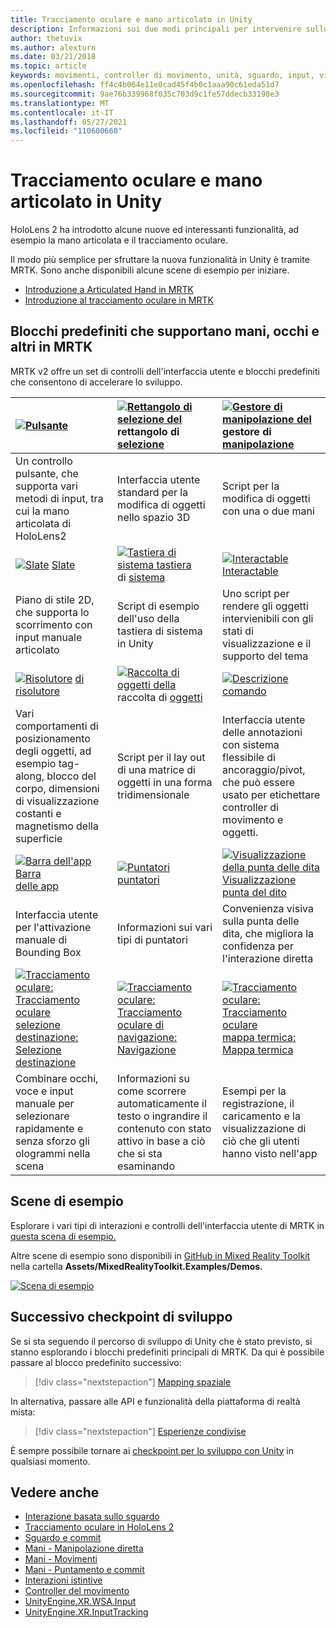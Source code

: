 ```yaml
---
title: Tracciamento oculare e mano articolato in Unity
description: Informazioni sui due modi principali per intervenire sullo sguardo in Unity, i movimenti della mano e i controller di movimento.
author: thetuvix
ms.author: alexturn
ms.date: 03/21/2018
ms.topic: article
keywords: movimenti, controller di movimento, unità, sguardo, input, visore di realtà mista, visore windows mixed reality, visore per realtà virtuale, MRTK, Mixed Reality Toolkit
ms.openlocfilehash: ff4c4b064e11e0cad45f4b0c1aaa90c61eda51d7
ms.sourcegitcommit: 9ae76b339968f035c703d9c1fe57ddecb33198e3
ms.translationtype: MT
ms.contentlocale: it-IT
ms.lasthandoff: 05/27/2021
ms.locfileid: "110600660"
---
```

# <a name="articulated-hand-and-eye-tracking-in-unity"></a>Tracciamento oculare e mano articolato in Unity

HoloLens 2 ha introdotto alcune nuove ed interessanti funzionalità, ad esempio la mano articolata e il tracciamento oculare.

Il modo più semplice per sfruttare la nuova funzionalità in Unity è tramite MRTK. Sono anche disponibili alcune scene di esempio per iniziare.

* [Introduzione a Articulated Hand in MRTK](/windows/mixed-reality/mrtk-unity/features/input/hand-tracking)
* [Introduzione al tracciamento oculare in MRTK](/windows/mixed-reality/mrtk-unity/features/input/eye-tracking/eye-tracking-main)

## <a name="building-blocks-supporting-hands-eyes-and-others-in-mrtk"></a>Blocchi predefiniti che supportano mani, occhi e altri in MRTK

MRTK v2 offre un set di controlli dell'interfaccia utente e blocchi predefiniti che consentono di accelerare lo sviluppo.

|  [ ![ Pulsante](images/MRTK_Button_Main.png)](/windows/mixed-reality/mrtk-unity/features/ux-building-blocks/button) [](/windows/mixed-reality/mrtk-unity/features/ux-building-blocks/button) | [ ![ Rettangolo di selezione del](images/MRTK_BoundingBox_Main.png)](/windows/mixed-reality/mrtk-unity/features/ux-building-blocks/bounding-box) rettangolo di [selezione](/windows/mixed-reality/mrtk-unity/features/ux-building-blocks/bounding-box) | [ ![ Gestore di manipolazione del](images/MRTK_Manipulation_Main.png)](/windows/mixed-reality/mrtk-unity/features/ux-building-blocks/manipulation-handler) gestore di [manipolazione](/windows/mixed-reality/mrtk-unity/features/ux-building-blocks/manipulation-handler) |
|:--- | :--- | :--- |
| Un controllo pulsante, che supporta vari metodi di input, tra cui la mano articolata di HoloLens2 | Interfaccia utente standard per la modifica di oggetti nello spazio 3D | Script per la modifica di oggetti con una o due mani |
|  [ ![ Slate](images/MRTK_Slate_Main.png)](/windows/mixed-reality/mrtk-unity/features/ux-building-blocks/slate) [Slate](/windows/mixed-reality/mrtk-unity/features/ux-building-blocks/slate) | [ ![ Tastiera di sistema tastiera](images/MRTK_SystemKeyboard_Main.png)](/windows/mixed-reality/mrtk-unity/features/ux-building-blocks/system-keyboard) di [sistema](/windows/mixed-reality/mrtk-unity/features/ux-building-blocks/system-keyboard) | [ ![ Interactable](images/InteractableExamples.png)](/windows/mixed-reality/mrtk-unity/features/ux-building-blocks/interactable) [Interactable](/windows/mixed-reality/mrtk-unity/features/ux-building-blocks/interactable) |
| Piano di stile 2D, che supporta lo scorrimento con input manuale articolato | Script di esempio dell'uso della tastiera di sistema in Unity  | Uno script per rendere gli oggetti intervienibili con gli stati di visualizzazione e il supporto del tema |
|  [ ![ Risolutore](images/MRTK_Solver_Main.png)](/windows/mixed-reality/mrtk-unity/features/ux-building-blocks/solvers/solver) [di risolutore](/windows/mixed-reality/mrtk-unity/features/ux-building-blocks/solvers/solver) | [ ![ Raccolta di oggetti della](images/MRTK_ObjectCollection_Main.png)](/windows/mixed-reality/mrtk-unity/features/ux-building-blocks/object-collection) raccolta di [oggetti](/windows/mixed-reality/mrtk-unity/features/ux-building-blocks/object-collection) | [ ![ Descrizione](images/MRTK_Tooltip_Main.png)](/windows/mixed-reality/mrtk-unity/features/ux-building-blocks/tooltip) [comando](/windows/mixed-reality/mrtk-unity/features/ux-building-blocks/tooltip) |
| Vari comportamenti di posizionamento degli oggetti, ad esempio tag-along, blocco del corpo, dimensioni di visualizzazione costanti e magnetismo della superficie | Script per il lay out di una matrice di oggetti in una forma tridimensionale | Interfaccia utente delle annotazioni con sistema flessibile di ancoraggio/pivot, che può essere usato per etichettare controller di movimento e oggetti. |
|  [ ![ Barra dell'app Barra](images/MRTK_AppBar_Main.png)](/windows/mixed-reality/mrtk-unity/features/ux-building-blocks/app-bar) [delle app](/windows/mixed-reality/mrtk-unity/features/ux-building-blocks/app-bar) | [ ![ Puntatori](images/MRTK_Pointer_Main.png)](/windows/mixed-reality/mrtk-unity/features/input/pointers) [puntatori](/windows/mixed-reality/mrtk-unity/features/input/pointers) | [ ![ Visualizzazione della punta delle dita](images/MRTK_FingertipVisualization_Main.png)](/windows/mixed-reality/mrtk-unity/features/ux-building-blocks/fingertip-visualization) [Visualizzazione punta del dito](/windows/mixed-reality/mrtk-unity/features/ux-building-blocks/fingertip-visualization) |
| Interfaccia utente per l'attivazione manuale di Bounding Box | Informazioni sui vari tipi di puntatori | Convenienza visiva sulla punta delle dita, che migliora la confidenza per l'interazione diretta |
|  [ ![ Tracciamento oculare: Tracciamento oculare](images/mrtk_et_targetselect.png)](/windows/mixed-reality/mrtk-unity/features/input/eye-tracking/eye-tracking-target-selection) [selezione destinazione: Selezione destinazione](/windows/mixed-reality/mrtk-unity/features/input/eye-tracking/eye-tracking-target-selection) | [ ![ Tracciamento oculare: Tracciamento](images/mrtk_et_navigation.png)](/windows/mixed-reality/mrtk-unity/features/input/eye-tracking/eye-tracking-navigation) [oculare di navigazione: Navigazione](/windows/mixed-reality/mrtk-unity/features/input/eye-tracking/eye-tracking-navigation) | [ ![ Tracciamento oculare: Tracciamento oculare](images/mrtk_et_heatmaps.png)](https://microsoft.github.io/MixedRealityToolkit-Unity/Documentation/EyeTracking/EyeTracking_Visualization.html) [mappa termica: Mappa termica](https://microsoft.github.io/MixedRealityToolkit-Unity/Documentation/EyeTracking/EyeTracking_Visualization.html) |
| Combinare occhi, voce e input manuale per selezionare rapidamente e senza sforzo gli ologrammi nella scena | Informazioni su come scorrere automaticamente il testo o ingrandire il contenuto con stato attivo in base a ciò che si sta esaminando| Esempi per la registrazione, il caricamento e la visualizzazione di ciò che gli utenti hanno visto nell'app |

## <a name="example-scenes"></a>Scene di esempio

Esplorare i vari tipi di interazioni e controlli dell'interfaccia utente di MRTK in [questa scena di esempio.](https://microsoft.github.io/MixedRealityToolkit-Unity/Documentation/README_HandInteractionExamples.html)

Altre scene di esempio sono disponibili in [GitHub in Mixed Reality Toolkit](https://github.com/Microsoft/MixedRealityToolkit-Unity) nella cartella **Assets/MixedRealityToolkit.Examples/Demos.**

[![Scena di esempio](images/MRTK_Examples.png)](/windows/mixed-reality/mrtk-unity/features/example-scenes/hand-interaction-examples)

## <a name="next-development-checkpoint"></a>Successivo checkpoint di sviluppo

Se si sta seguendo il percorso di sviluppo di Unity che è stato previsto, si stanno esplorando i blocchi predefiniti principali di MRTK. Da qui è possibile passare al blocco predefinito successivo:

> [!div class="nextstepaction"]
> [Mapping spaziale](spatial-mapping-in-unity.md)

In alternativa, passare alle API e funzionalità della piattaforma di realtà mista:

> [!div class="nextstepaction"]
> [Esperienze condivise](shared-experiences-in-unity.md)

È sempre possibile tornare ai [checkpoint per lo sviluppo con Unity](unity-development-overview.md#2-core-building-blocks) in qualsiasi momento.

## <a name="see-also"></a>Vedere anche

* [Interazione basata sullo sguardo](../../design/eye-gaze-interaction.md)
* [Tracciamento oculare in HoloLens 2](../../design/eye-tracking.md)
* [Sguardo e commit](../../design/gaze-and-commit.md)
* [Mani - Manipolazione diretta](../../design/direct-manipulation.md)
* [Mani - Movimenti](../../design/gaze-and-commit.md#composite-gestures)
* [Mani - Puntamento e commit](../../design/point-and-commit.md)
* [Interazioni istintive](../../design/interaction-fundamentals.md)
* [Controller del movimento](../../design/motion-controllers.md)
* [UnityEngine.XR.WSA.Input](https://docs.unity3d.com/ScriptReference/XR.WSA.Input.InteractionManager.html)
* [UnityEngine.XR.InputTracking](https://docs.unity3d.com/ScriptReference/XR.InputTracking.html)